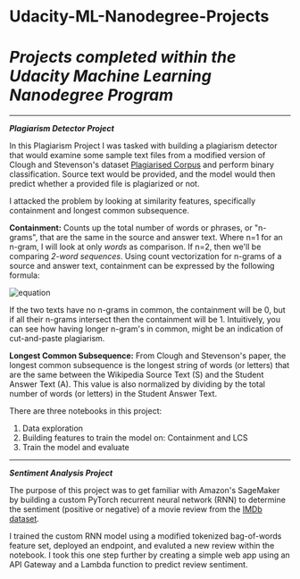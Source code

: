 # Udacity-ML-Nanodegree-Projects
# *Projects completed within the Udacity Machine Learning Nanodegree Program*
________________________________________________________________________________
***Plagiarism Detector Project***

In this Plagiarism Project I was tasked with building a plagiarism detector that would examine some sample text files from a modified version of Clough and Stevenson's dataset [Plagiarised Corpus](https://ir.shef.ac.uk/cloughie/resources/plagiarism_corpus.html) and perform binary classification. Source text would be provided, and the model would then predict whether a provided file is plagiarized or not.

I attacked the problem by looking at similarity features, specifically containment and longest common subsequence.

**Containment:** 
Counts up the total number of words or phrases, or "n-grams", that are the same in the source and answer text. Where n=1 for an n-gram, I will look at only *words* as comparison. If n=2, then we'll be comparing *2-word sequences*. Using count vectorization for n-grams of a source and answer text, containment can be expressed by the following formula:

![equation](https://latex.codecogs.com/gif.latex?\frac{\sum{count(\text{ngram}_{A})&space;\cap&space;count(\text{ngram}_{S})}}{\sum{count(\text{ngram}_{A})}})

If the two texts have no n-grams in common, the containment will be 0, but if all their n-grams intersect then the containment will be 1. Intuitively, you can see how having longer n-gram's in common, might be an indication of cut-and-paste plagiarism.

**Longest Common Subsequence:**
From Clough and Stevenson's paper, the longest common subsequence is the longest string of words (or letters) that are the same between the Wikipedia Source Text (S) and the Student Answer Text (A). This value is also normalized by dividing by the total number of words (or letters) in the Student Answer Text.

There are three notebooks in this project:
1. Data exploration
2. Building features to train the model on: Containment and LCS
3. Train the model and evaluate

______________________________________________________________________________________

***Sentiment Analysis Project***

The purpose of this project was to get familiar with Amazon's SageMaker by building a custom PyTorch recurrent neural network (RNN) to determine the sentiment (positive or negative) of a movie review from the [IMDb dataset](https://ai.stanford.edu/~amaas/data/sentiment/).

I trained the custom RNN model using a modified tokenized bag-of-words feature set, deployed an endpoint, and evaluted a new review within the notebook. I took this one step further by creating a simple web app using an API Gateway and a Lambda function to predict review sentiment.
